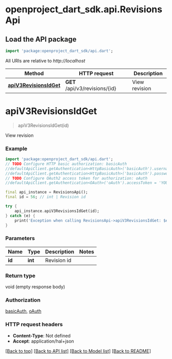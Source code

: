 # openproject_dart_sdk.api.RevisionsApi

## Load the API package
```dart
import 'package:openproject_dart_sdk/api.dart';
```

All URIs are relative to *http://localhost*

Method | HTTP request | Description
------------- | ------------- | -------------
[**apiV3RevisionsIdGet**](RevisionsApi.md#apiv3revisionsidget) | **GET** /api/v3/revisions/{id} | View revision


# **apiV3RevisionsIdGet**
> apiV3RevisionsIdGet(id)

View revision

### Example 
```dart
import 'package:openproject_dart_sdk/api.dart';
// TODO Configure HTTP basic authorization: basicAuth
//defaultApiClient.getAuthentication<HttpBasicAuth>('basicAuth').username = 'YOUR_USERNAME'
//defaultApiClient.getAuthentication<HttpBasicAuth>('basicAuth').password = 'YOUR_PASSWORD';
// TODO Configure OAuth2 access token for authorization: oAuth
//defaultApiClient.getAuthentication<OAuth>('oAuth').accessToken = 'YOUR_ACCESS_TOKEN';

final api_instance = RevisionsApi();
final id = 56; // int | Revision id

try { 
    api_instance.apiV3RevisionsIdGet(id);
} catch (e) {
    print('Exception when calling RevisionsApi->apiV3RevisionsIdGet: $e\n');
}
```

### Parameters

Name | Type | Description  | Notes
------------- | ------------- | ------------- | -------------
 **id** | **int**| Revision id | 

### Return type

void (empty response body)

### Authorization

[basicAuth](../README.md#basicAuth), [oAuth](../README.md#oAuth)

### HTTP request headers

 - **Content-Type**: Not defined
 - **Accept**: application/hal+json

[[Back to top]](#) [[Back to API list]](../README.md#documentation-for-api-endpoints) [[Back to Model list]](../README.md#documentation-for-models) [[Back to README]](../README.md)

